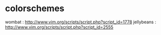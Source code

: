 colorschemes
============

wombat : http://www.vim.org/scripts/script.php?script_id=1778
jellybeans : http://www.vim.org/scripts/script.php?script_id=2555

